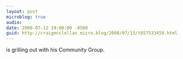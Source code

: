 ```yaml
---
layout: post
microblog: true
audio: 
date: 2008-07-12 19:00:00 -0500
guid: http://craigmcclellan.micro.blog/2008/07/13/t857533459.html
---
```

is grilling out with his Community Group.
